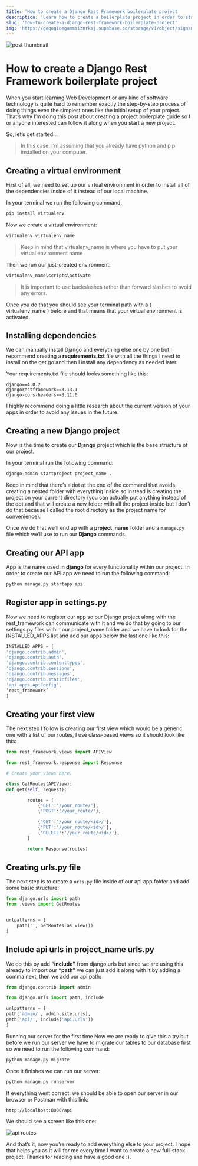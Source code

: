 ```yaml
---
title: 'How to create a Django Rest Framework boilerplate project'
description: 'Learn how to create a boilerplate project in order to start your next project faster'
slug: 'how-to-create-a-django-rest-framework-boilerplate-project'
img: 'https://geqogioegammsiznrksj.supabase.co/storage/v1/object/sign/media/blog/drf-boilerplate.jpg?token=eyJhbGciOiJIUzI1NiIsInR5cCI6IkpXVCJ9.eyJ1cmwiOiJtZWRpYS9ibG9nL2RyZi1ib2lsZXJwbGF0ZS5qcGciLCJpYXQiOjE2NjAxODAzNzYsImV4cCI6MTk3NTU0MDM3Nn0.UzMW6Ezsab4OnqkFvnh4ZGwL8D550buXOth97O_su18&t=2022-08-11T01%3A12%3A56.889Z'
---
```


![post thumbnail](https://geqogioegammsiznrksj.supabase.co/storage/v1/object/sign/media/blog/drf-boilerplate.jpg?token=eyJhbGciOiJIUzI1NiIsInR5cCI6IkpXVCJ9.eyJ1cmwiOiJtZWRpYS9ibG9nL2RyZi1ib2lsZXJwbGF0ZS5qcGciLCJpYXQiOjE2NjAxODAzNzYsImV4cCI6MTk3NTU0MDM3Nn0.UzMW6Ezsab4OnqkFvnh4ZGwL8D550buXOth97O_su18&t=2022-08-11T01%3A12%3A56.889Z)

# How to create a Django Rest Framework boilerplate project

When you start learning Web Development or any kind of software technology is quite hard to remember exactly the step-by-step process of doing things even the simplest ones like the initial setup of your project. That’s why I’m doing this post about creating a project boilerplate guide so I or anyone interested can follow it along when you start a new project.

So, let’s get started…

> In this case, I’m assuming that you already have python and pip installed on your computer.

## Creating a virtual environment

First of all, we need to set up our virtual environment in order to install all of the dependencies inside of it instead of our local machine.

In your terminal we run the following command:

```bash
pip install virtualenv
```

Now we create a virtual environment:

```bash
virtualenv virtualenv_name
```

> Keep in mind that virtualenv_name is where you have to put your virtual environment name

Then we run our just-created environment:

```bash
virtualenv_name\scripts\activate
```

> It is important to use backslashes rather than forward slashes to avoid any errors.

Once you do that you should see your terminal path with a ( virtualenv_name ) before and that means that your virtual environment is activated.

## Installing dependencies

We can manually install Django and everything else one by one but I recommend creating a **requirements.txt** file with all the things I need to install on the get go and then I install any dependency as needed later.

Your requirements.txt file should looks something like this:

    django==4.0.2
    djangorestframework==3.13.1
    django-cors-headers==3.11.0

I highly recommend doing a little research about the current version of your apps in order to avoid any issues in the future.

## Creating a new Django project

Now is the time to create our **Django** project which is the base structure of our project.

In your terminal run the following command:

```bash
django-admin startproject project_name .
```

Keep in mind that there’s a dot at the end of the command that avoids creating a nested folder with everything inside so instead is creating the project on your current directory (you can actually put anything instead of the dot and that will create a new folder with all the project inside but I don’t do that because I called the root directory as the project name for convenience).

Once we do that we’ll end up with a **project_name** folder and a `manage.py` file which we’ll use to run our **Django** commands.

## Creating our API app

App is the name used in **django** for every functionality within our project. In order to create our API app we need to run the following command:

```bash
python manage.py startapp api
```

## Register app in settings.py

Now we need to register our app so our Django project along with the rest_framework can communicate with it and we do that by going to our settings.py files within our project_name folder and we have to look for the INSTALLED_APPS list and add our apps below the last one like this:

```javascript
INSTALLED_APPS = [
'django.contrib.admin',
'django.contrib.auth',
'django.contrib.contenttypes',
'django.contrib.sessions',
'django.contrib.messages',
'django.contrib.staticfiles',
'api.apps.ApiConfig',
‘rest_framework’
]
```

## Creating your first view

The next step I follow is creating our first view which would be a generic one with a list of our routes, I use class-based views so it should look like this:

```python
from rest_framework.views import APIView

from rest_framework.response import Response

# Create your views here.

class GetRoutes(APIView):
def get(self, request):

        routes = [
            {'GET':'/your_route/'},
            {'POST':'/your_route/'},

            {'GET':'/your_route/<id>/'},
            {'PUT':'/your_route/<id>/'},
            {'DELETE':'/your_route/<id>/'},
        ]

        return Response(routes)
```

## Creating urls.py file

The next step is to create a `urls.py` file inside of our api app folder and add some basic structure:

```python
from django.urls import path
from .views import GetRoutes


urlpatterns = [
    path('', GetRoutes.as_view())
]
```

## Include api urls in project_name urls.py

We do this by add **“include”** from django.urls but since we are using this already to import our **“path”** we can just add it along with it by adding a comma next, then we add our api path:

```python
from django.contrib import admin

from django.urls import path, include

urlpatterns = [
path('admin/', admin.site.urls),
path('api/', include('api.urls'))
]
```

Running our server for the first time
Now we are ready to give this a try but before we run our server we have to migrate our tables to our database first so we need to run the following command:

```bash
python manage.py migrate
```

Once it finishes we can run our server:

```bash
python manage.py runserver
```

If everything went correct, we should be able to open our server in our browser or Postman with this link:

    http://localhost:8000/api

We should see a screen like this one:

![api routes](https://geqogioegammsiznrksj.supabase.co/storage/v1/object/sign/media/blog/routes.jpg?token=eyJhbGciOiJIUzI1NiIsInR5cCI6IkpXVCJ9.eyJ1cmwiOiJtZWRpYS9ibG9nL3JvdXRlcy5qcGciLCJpYXQiOjE2NjAyNjE4NzgsImV4cCI6MTk3NTYyMTg3OH0.PwOBkeMBlOICqeoPk5Vzh7Wt7WEuA8KXs4VPdEycKck&t=2022-08-11T23%3A51%3A18.316Z)

And that’s it, now you’re ready to add everything else to your project. I hope that helps you as it will for me every time I want to create a new full-stack project. Thanks for reading and have a good one :).
